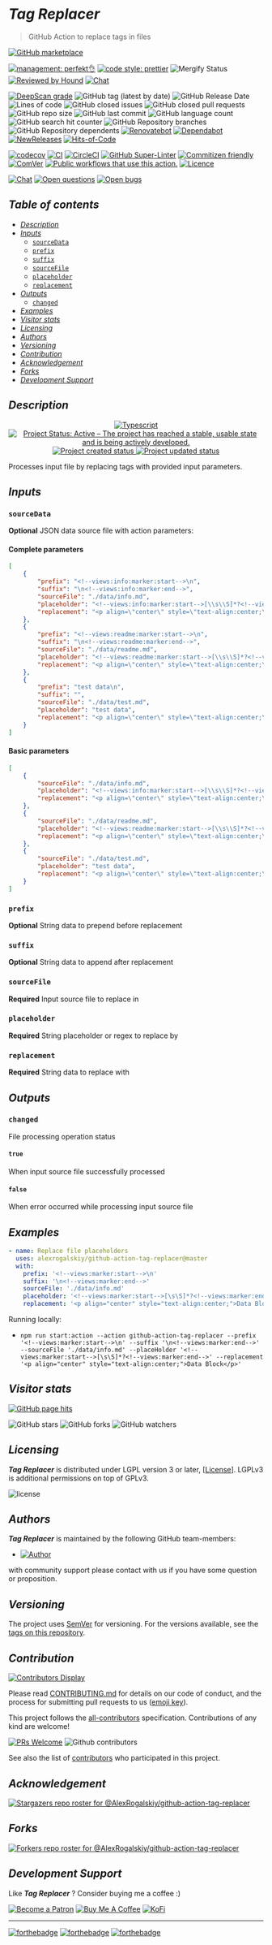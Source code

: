 # *Tag Replacer*

> GitHub Action to replace tags in files

[![GitHub marketplace](https://img.shields.io/badge/marketplacegithub-tag--replacer-blue?logo=github)](https://github.com/marketplace/actions/tag-replacer)

[![management: perfekt👌](https://img.shields.io/badge/management-perfekt👌-red.svg)](https://github.com/lekterable/perfekt)
[![code style: prettier](https://img.shields.io/badge/code_style-prettier-ff69b4.svg)](https://github.com/prettier/prettier)
![Mergify Status](https://img.shields.io/endpoint.svg?url=https://gh.mergify.io/badges/AlexRogalskiy/github-action-tag-replacer)
[![Reviewed by Hound](https://img.shields.io/badge/Reviewed_by-Hound-8E64B0.svg)](https://houndci.com)
[![Chat](https://img.shields.io/badge/chat-discussions-success.svg)](https://github.com/AlexRogalskiy/github-action-tag-replacer/discussions)

[![DeepScan grade](https://deepscan.io/api/teams/11946/projects/16314/branches/347248/badge/grade.svg)](https://deepscan.io/dashboard#view=project\&tid=11946\&pid=16314\&bid=347248)
![GitHub tag (latest by date)](https://img.shields.io/github/v/tag/AlexRogalskiy/github-action-tag-replacer)
![GitHub Release Date](https://img.shields.io/github/release-date/AlexRogalskiy/github-action-tag-replacer)
![Lines of code](https://tokei.rs/b1/github/AlexRogalskiy/github-action-tag-replacer?category=lines)
![GitHub closed issues](https://img.shields.io/github/issues-closed/AlexRogalskiy/github-action-tag-replacer)
![GitHub closed pull requests](https://img.shields.io/github/issues-pr-closed/AlexRogalskiy/github-action-tag-replacer)
![GitHub repo size](https://img.shields.io/github/repo-size/AlexRogalskiy/github-action-tag-replacer)
![GitHub last commit](https://img.shields.io/github/last-commit/AlexRogalskiy/github-action-tag-replacer)
![GitHub language count](https://img.shields.io/github/languages/count/AlexRogalskiy/github-action-tag-replacer)
![GitHub search hit counter](https://img.shields.io/github/search/AlexRogalskiy/github-action-tag-replacer/goto)
![GitHub Repository branches](https://badgen.net/github/branches/AlexRogalskiy/github-action-tag-replacer)
![GitHub Repository dependents](https://badgen.net/github/dependents-repo/AlexRogalskiy/github-action-tag-replacer)
[![Renovatebot](https://badgen.net/badge/renovate/enabled/green?cache=300)](https://renovatebot.com/)
[![Dependabot](https://img.shields.io/badge/dependabot-enabled-1f8ceb.svg?style=flat-square)](https://dependabot.com/)
[![NewReleases](https://newreleases.io/badge.svg)](https://newreleases.io/github/AlexRogalskiy/github-action-tag-replacer)
[![Hits-of-Code](https://hitsofcode.com/github/alexrogalskiy/github-action-tag-replacer?branch=master)](https://hitsofcode.com/github/alexrogalskiy/github-action-tag-replacer?branch=master/view?branch=master)

[![codecov](https://codecov.io/gh/AlexRogalskiy/github-action-tag-replacer/branch/master/graph/badge.svg?token=zSVS8RGHGZ)](https://codecov.io/gh/AlexRogalskiy/github-action-tag-replacer)
[![CI](https://github.com/AlexRogalskiy/github-action-tag-replacer/workflows/CI/badge.svg)](https://github.com/AlexRogalskiy/github-action-tag-replacer/actions/workflows/build.yml)
[![CircleCI](https://circleci.com/gh/AlexRogalskiy/github-action-tag-replacer.svg?style=shield)](https://circleci.com/gh/AlexRogalskiy/github-action-tag-replacer)
[![GitHub Super-Linter](https://github.com/AlexRogalskiy/github-action-tag-replacer/workflows/Lint%20Code%20Base/badge.svg)](https://github.com/marketplace/actions/super-linter)
[![Commitizen friendly](https://img.shields.io/badge/commitizen-friendly-brightgreen.svg)](http://commitizen.github.io/cz-cli/)
[![ComVer](https://img.shields.io/badge/ComVer-compliant-brightgreen.svg)][repo]
[![Public workflows that use this action.][total_usages]][search_results]
[![Licence][license_id]][license_content]

[![Chat](https://img.shields.io/badge/chat-discussions-success.svg)](https://github.com/AlexRogalskiy/github-action-tag-replacer/discussions)
[![Open questions](https://img.shields.io/badge/Open-questions-blue.svg?style=flat-curved)](https://github.com/AlexRogalskiy/github-action-tag-replacer/labels/question)
[![Open bugs](https://img.shields.io/badge/Open-bugs-red.svg?style=flat-curved)](https://github.com/AlexRogalskiy/github-action-tag-replacer/labels/bug)

## *Table of contents*

- [*Description*](#description)
- [*Inputs*](#inputs)
  - [`sourceData`](#sourcedata)
  - [`prefix`](#prefix)
  - [`suffix`](#suffix)
  - [`sourceFile`](#sourcefile)
  - [`placeholder`](#placeholder)
  - [`replacement`](#replacement)
- [*Outputs*](#outputs)
  - [`changed`](#changed)
- [*Examples*](#examples)
- [*Visitor stats*](#visitor-stats)
- [*Licensing*](#licensing)
- [*Authors*](#authors)
- [*Versioning*](#versioning)
- [*Contribution*](#contribution)
- [*Acknowledgement*](#acknowledgement)
- [*Forks*](#forks)
- [*Development Support*](#development-support)

## *Description*

<p align="center" style="text-align:center;">
    <a href="https://www.typescriptlang.org/">
        <img src="https://img.shields.io/badge/typescript%20-%23323330.svg?&logo=typescript&logoColor=%23F7DF1E" alt="Typescript" />
    </a>
    <a href="https://www.repostatus.org/#active">
        <img src="https://img.shields.io/badge/Project%20Status-Active-brightgreen" alt="Project Status: Active – The project has reached a stable, usable state and is being actively developed." />
    </a>
    <a href="https://badges.pufler.dev">
        <img src="https://badges.pufler.dev/created/AlexRogalskiy/github-action-tag-replacer" alt="Project created status" />
    </a>
    <a href="https://badges.pufler.dev">
        <img src="https://badges.pufler.dev/updated/AlexRogalskiy/github-action-tag-replacer" alt="Project updated status" />
    </a>
</p>

Processes input file by replacing tags with provided input parameters.

## *Inputs*

### `sourceData`

**Optional** JSON data source file with action parameters:

#### Complete parameters

```json
[
    {
        "prefix": "<!--views:info:marker:start-->\n",
        "suffix": "\n<!--views:info:marker:end-->",
        "sourceFile": "./data/info.md",
        "placeholder": "<!--views:info:marker:start-->[\\s\\S]*?<!--views:info:marker:end-->",
        "replacement": "<p align=\"center\" style=\"text-align:center;\">Info data block</p>"
    },
    {
        "prefix": "<!--views:readme:marker:start-->\n",
        "suffix": "\n<!--views:readme:marker:end-->",
        "sourceFile": "./data/readme.md",
        "placeholder": "<!--views:readme:marker:start-->[\\s\\S]*?<!--views:readme:marker:end-->",
        "replacement": "<p align=\"center\" style=\"text-align:center;\">Readme data block</p>"
    },
    {
        "prefix": "test data\n",
        "suffix": "",
        "sourceFile": "./data/test.md",
        "placeholder": "test data",
        "replacement": "<p align=\"center\" style=\"text-align:center;\">Test data block</p>"
    }
]
```

#### Basic parameters

```json
[
    {
        "sourceFile": "./data/info.md",
        "placeholder": "<!--views:info:marker:start-->[\\s\\S]*?<!--views:info:marker:end-->",
        "replacement": "<p align=\"center\" style=\"text-align:center;\">Info data block</p>"
    },
    {
        "sourceFile": "./data/readme.md",
        "placeholder": "<!--views:readme:marker:start-->[\\s\\S]*?<!--views:readme:marker:end-->",
        "replacement": "<p align=\"center\" style=\"text-align:center;\">Readme data block</p>"
    },
    {
        "sourceFile": "./data/test.md",
        "placeholder": "test data",
        "replacement": "<p align=\"center\" style=\"text-align:center;\">Test data block</p>"
    }
]
```

### `prefix`

**Optional** String data to prepend before replacement

### `suffix`

**Optional** String data to append after replacement

### `sourceFile`

**Required** Input source file to replace in

### `placeholder`

**Required** String placeholder or regex to replace by

### `replacement`

**Required** String data to replace with

## *Outputs*

### `changed`

File processing operation status

#### `true`

When input source file successfully processed

#### `false`

When error occurred while processing input source file

## *Examples*

```yml
- name: Replace file placeholders
  uses: alexrogalskiy/github-action-tag-replacer@master
  with:
    prefix: '<!--views:marker:start-->\n'
    suffix: '\n<!--views:marker:end-->'
    sourceFile: './data/info.md'
    placeholder: '<!--views:marker:start-->[\s\S]*?<!--views:marker:end-->'
    replacement: '<p align="center" style="text-align:center;">Data Block</p>'
```

Running locally:

- `npm run start:action --action github-action-tag-replacer --prefix '<!--views:marker:start-->\n' --suffix '\n<!--views:marker:end-->' --sourceFile './data/info.md' --placeHolder '<!--views:marker:start-->[\s\S]*?<!--views:marker:end-->' --replacement '<p align="center" style="text-align:center;">Data Block</p>'`

## *Visitor stats*

[![GitHub page hits](https://hits.seeyoufarm.com/api/count/incr/badge.svg?url=https%3A%2F%2Fgithub.com%2FAlexRogalskiy%2Fgithub-action-tag-replacer\&count_bg=%2379C83D\&title_bg=%23555555\&icon=\&icon_color=%23E7E7E7\&title=hits\&edge_flat=true)](https://hits.seeyoufarm.com)

![GitHub stars](https://img.shields.io/github/stars/AlexRogalskiy/github-action-tag-replacer?style=social)
![GitHub forks](https://img.shields.io/github/forks/AlexRogalskiy/github-action-tag-replacer?style=social)
![GitHub watchers](https://img.shields.io/github/watchers/AlexRogalskiy/github-action-tag-replacer?style=social)

## *Licensing*

***Tag Replacer*** is distributed under LGPL version 3 or later,
\[[License](https://github.com/AlexRogalskiy/github-action-tag-replacer/blob/master/LICENSE)]. LGPLv3 is additional
permissions on top of GPLv3.

![license](https://user-images.githubusercontent.com/19885116/48661948-6cf97e80-ea7a-11e8-97e7-b45332a13e49.png)

## *Authors*

***Tag Replacer*** is maintained by the following GitHub team-members:

- [![Author](https://img.shields.io/badge/author-AlexRogalskiy-FB8F0A)](https://github.com/AlexRogalskiy)

with community support please contact with us if you have some question or proposition.

## *Versioning*

The project uses [SemVer](http://semver.org/) for versioning. For the versions available, see the [tags on
this repository][tags].

## *Contribution*

[![Contributors Display](https://badges.pufler.dev/contributors/AlexRogalskiy/github-action-tag-replacer?size=50\&padding=5\&bots=true)](https://badges.pufler.dev)

Please read
[CONTRIBUTING.md](https://github.com/AlexRogalskiy/github-action-tag-replacer/blob/master/.github/CONTRIBUTING.md)
for details on our code of conduct, and the process for submitting pull requests to us
([emoji key](https://allcontributors.org/docs/en/emoji-key)).

This project follows the [all-contributors](https://github.com/all-contributors/all-contributors)
specification. Contributions of any kind are welcome!

[![PRs Welcome](https://img.shields.io/badge/PRs-welcome-brightgreen.svg?style=flat-square)](http://makeapullrequest.com)
![Github contributors](https://img.shields.io/github/all-contributors/AlexRogalskiy/github-action-tag-replacer)

See also the list of [contributors][contributors] who participated in this project.

## *Acknowledgement*

[![Stargazers repo roster for @AlexRogalskiy/github-action-tag-replacer](https://reporoster.com/stars/AlexRogalskiy/github-action-tag-replacer)][stars]

## *Forks*

[![Forkers repo roster for @AlexRogalskiy/github-action-tag-replacer](https://reporoster.com/forks/AlexRogalskiy/github-action-tag-replacer)][forkers]

## *Development Support*

Like ***Tag Replacer*** ? Consider buying me a coffee :)

[![Become a Patron](https://img.shields.io/badge/Become_Patron-Support_me_on_Patreon-blue.svg?style=flat-square\&logo=patreon\&color=e64413)](https://www.patreon.com/alexrogalskiy)
[![Buy Me A Coffee](https://img.shields.io/badge/Donate-Buy%20me%20a%20coffee-yellow.svg?logo=buy%20me%20a%20coffee)](https://www.buymeacoffee.com/AlexRogalskiy)
[![KoFi](https://img.shields.io/badge/Donate-Buy%20me%20a%20coffee-yellow.svg?logo=ko-fi)](https://ko-fi.com/alexrogalskiy)

***

[![forthebadge](https://img.shields.io/badge/made%20with-%20typescript-C1282D.svg?logo=typescript\&style=for-the-badge)](https://www.typescriptlang.org/)
[![forthebadge](https://img.shields.io/badge/powered%20by-%20github-7116FB.svg?logo=github\&style=for-the-badge)](https://github.com/)
[![forthebadge](https://img.shields.io/badge/build%20with-%20%E2%9D%A4-B6FF9B.svg?logo=heart\&style=for-the-badge)](https://forthebadge.com/)

[repo]: https://github.com/AlexRogalskiy/github-action-tag-replacer

[tags]: https://github.com/AlexRogalskiy/github-action-tag-replacer/tags

[issues]: https://github.com/AlexRogalskiy/github-action-tag-replacer/issues

[pulls]: https://github.com/AlexRogalskiy/github-action-tag-replacer/pulls

[wiki]: https://github.com/AlexRogalskiy/github-action-tag-replacer/wiki

[stars]: https://github.com/AlexRogalskiy/github-action-tag-replacer/stargazers

[forkers]: https://github.com/AlexRogalskiy/github-action-tag-replacer/network/members

[contributors]: https://github.com/AlexRogalskiy/github-action-tag-replacer/graphs/contributors

[license_id]: https://img.shields.io/github/license/AlexRogalskiy/github-action-tag-replacer

[license_content]: https://github.com/AlexRogalskiy/github-action-tag-replacer/blob/master/LICENSE

[total_usages]: https://img.shields.io/endpoint?url=https%3A%2F%2Fapi-git-master.endbug.vercel.app%2Fapi%2Fgithub-actions%2Fused-by%3Faction%3DAlexRogalskiy%2Fgithub-action-tag-replacer%26badge%3Dtrue

[search_results]: https://github.com/search?o=desc&q=AlexRogalskiy/github-action-tag-replacer+path%3A.github%2Fworkflows+language%3AYAML&s=&type=Code
